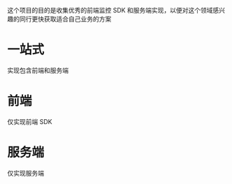 这个项目的目的是收集优秀的前端监控 SDK 和服务端实现，以便对这个领域感兴趣的同行更快获取适合自己业务的方案

# 一站式

实现包含前端和服务端

# 前端

仅实现前端 SDK

# 服务端

仅实现服务端
